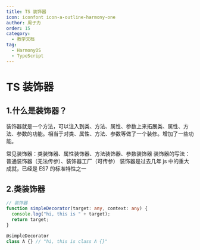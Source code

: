```yaml
---
title: TS 装饰器
icon: iconfont icon-a-outline-harmony-one
author: 周子力
order: 15
category:
  - 教学文档
tag:
  - HarmonyOS
  - TypeScript
---
```


# TS 装饰器

## 1.什么是装饰器？

装饰器就是一个方法，可以注入到类、方法、属性、参数上来拓展类、属性、方法、参数的功能。相当于对类、属性、方法、参数等做了一个装修。增加了一些功能。

常见装饰器：类装饰器、属性装饰器、方法装饰器、参数装饰器
装饰器的写法：普通装饰器（无法传参）、装饰器工厂（可传参）
装饰器是过去几年 js 中的重大成就，已经是 ES7 的标准特性之一

## 2.类装饰器

```ts
// 装饰器
function simpleDecorator(target: any, context: any) {
  console.log("hi, this is " + target);
  return target;
}

@simpleDecorator
class A {} // "hi, this is class A {}"
```
